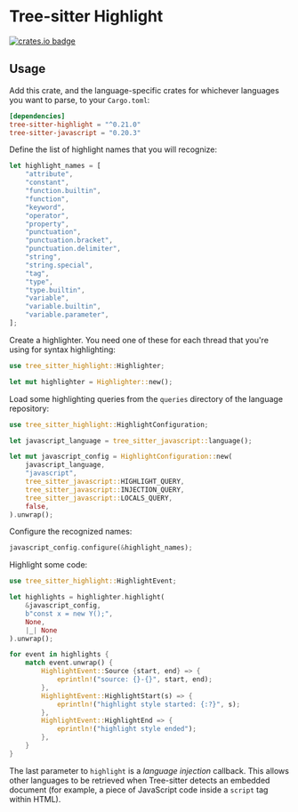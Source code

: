 # Tree-sitter Highlight

[![crates.io badge]][crates.io]

[crates.io]: https://crates.io/crates/tree-sitter-highlight
[crates.io badge]: https://img.shields.io/crates/v/tree-sitter-highlight.svg?color=%23B48723

## Usage

Add this crate, and the language-specific crates for whichever languages you want
to parse, to your `Cargo.toml`:

```toml
[dependencies]
tree-sitter-highlight = "^0.21.0"
tree-sitter-javascript = "0.20.3"
```

Define the list of highlight names that you will recognize:

```rust
let highlight_names = [
    "attribute",
    "constant",
    "function.builtin",
    "function",
    "keyword",
    "operator",
    "property",
    "punctuation",
    "punctuation.bracket",
    "punctuation.delimiter",
    "string",
    "string.special",
    "tag",
    "type",
    "type.builtin",
    "variable",
    "variable.builtin",
    "variable.parameter",
];
```

Create a highlighter. You need one of these for each thread that you're using for
syntax highlighting:

```rust
use tree_sitter_highlight::Highlighter;

let mut highlighter = Highlighter::new();
```

Load some highlighting queries from the `queries` directory of the language repository:

```rust
use tree_sitter_highlight::HighlightConfiguration;

let javascript_language = tree_sitter_javascript::language();

let mut javascript_config = HighlightConfiguration::new(
    javascript_language,
    "javascript",
    tree_sitter_javascript::HIGHLIGHT_QUERY,
    tree_sitter_javascript::INJECTION_QUERY,
    tree_sitter_javascript::LOCALS_QUERY,
    false,
).unwrap();
```

Configure the recognized names:

```rust
javascript_config.configure(&highlight_names);
```

Highlight some code:

```rust
use tree_sitter_highlight::HighlightEvent;

let highlights = highlighter.highlight(
    &javascript_config,
    b"const x = new Y();",
    None,
    |_| None
).unwrap();

for event in highlights {
    match event.unwrap() {
        HighlightEvent::Source {start, end} => {
            eprintln!("source: {}-{}", start, end);
        },
        HighlightEvent::HighlightStart(s) => {
            eprintln!("highlight style started: {:?}", s);
        },
        HighlightEvent::HighlightEnd => {
            eprintln!("highlight style ended");
        },
    }
}
```

The last parameter to `highlight` is a _language injection_ callback. This allows
other languages to be retrieved when Tree-sitter detects an embedded document
(for example, a piece of JavaScript code inside a `script` tag within HTML).
